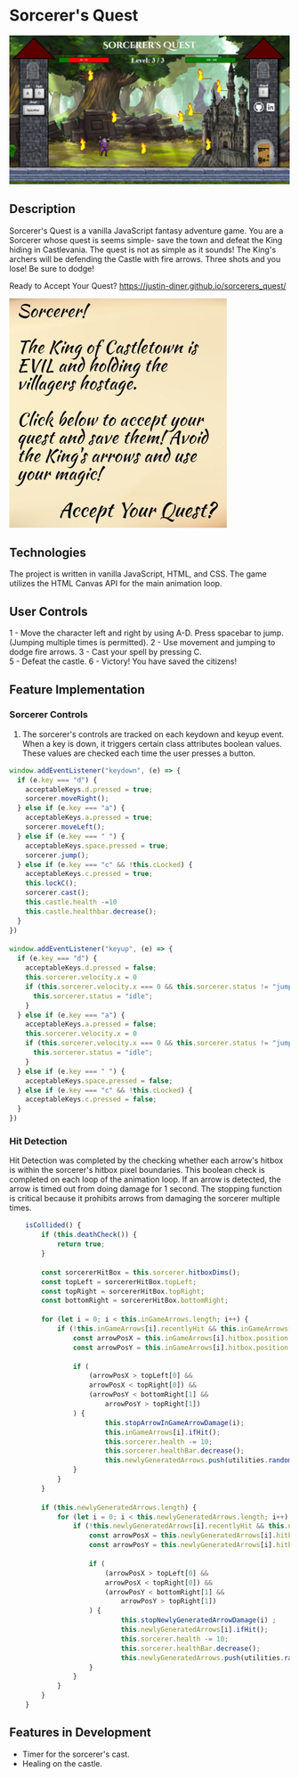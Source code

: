 # Sorcerer's Quest

![Screenshot](./strategy/sorcerersquest.JPG)

## Description

Sorcerer's Quest is a vanilla JavaScript fantasy adventure game. You are a Sorcerer whose quest is seems simple- save the town and defeat the King hiding in Castlevania. The quest is not as simple as it sounds! The King's archers will be defending the Castle with fire arrows. Three shots and you lose! Be sure to dodge!

Ready to Accept Your Quest? 
https://justin-diner.github.io/sorcerers_quest/  

![Introduction](./strategy/intro.JPG)

## Technologies 

The project is written in vanilla JavaScript, HTML, and CSS. The game utilizes the HTML Canvas API for the main animation loop. 

## User Controls
 1 - Move the character left and right by using A-D. Press spacebar to jump. (Jumping multiple times is permitted).
 2 - Use movement and jumping to dodge fire arrows. 
 3 - Cast your spell by pressing C.  
 5 - Defeat the castle.
 6 - Victory! You have saved the citizens!

## Feature Implementation 
### Sorcerer Controls 
1. The sorcerer's controls are tracked on each keydown and keyup event. When a key is down, it triggers certain class attributes boolean values. These values are checked each time the user presses a button.   

```javascript		
window.addEventListener("keydown", (e) => {
  if (e.key === "d") {
    acceptableKeys.d.pressed = true; 
    sorcerer.moveRight();
  } else if (e.key === "a") {
    acceptableKeys.a.pressed = true; 
    sorcerer.moveLeft();
  } else if (e.key === " ") {
    acceptableKeys.space.pressed = true; 
    sorcerer.jump();
  } else if (e.key === "c" && !this.cLocked) {
    acceptableKeys.c.pressed = true;
    this.lockC();
    sorcerer.cast();
    this.castle.health -=10
    this.castle.healthbar.decrease();
  }
})
	
window.addEventListener("keyup", (e) => {
  if (e.key === "d") {
    acceptableKeys.d.pressed = false; 
    this.sorcerer.velocity.x = 0
    if (this.sorcerer.velocity.x === 0 && this.sorcerer.status != "jumping") {
      this.sorcerer.status = "idle";
    }
  } else if (e.key === "a") {
    acceptableKeys.a.pressed = false; 
    this.sorcerer.velocity.x = 0
    if (this.sorcerer.velocity.x === 0 && this.sorcerer.status != "jumping") {
      this.sorcerer.status = "idle";
    }
  } else if (e.key === " ") {
    acceptableKeys.space.pressed = false; 
  } else if (e.key === "c" && !this.cLocked) {
    acceptableKeys.c.pressed = false;
  }
})
```
### Hit Detection
Hit Detection was completed by the checking whether each arrow's hitbox is within the sorcerer's hitbox pixel boundaries. This boolean check is completed on each loop of the animation loop. If an arrow is detected, the arrow is timed out from doing damage for 1 second. The stopping function is critical because it prohibits arrows from damaging the sorcerer multiple times.  
 
```javascript 
	isCollided() {
		if (this.deathCheck()) {
			return true; 
		}

		const sorcererHitBox = this.sorcerer.hitboxDims();
		const topLeft = sorcererHitBox.topLeft;
		const topRight = sorcererHitBox.topRight;
		const bottomRight = sorcererHitBox.bottomRight;

		for (let i = 0; i < this.inGameArrows.length; i++) { 
			if (!this.inGameArrows[i].recentlyHit && this.inGameArrows[i].moving) {
				const arrowPosX = this.inGameArrows[i].hitbox.position.x;
				const arrowPosY = this.inGameArrows[i].hitbox.position.y

				if (
					(arrowPosX > topLeft[0] && 
					arrowPosX < topRight[0]) &&
					(arrowPosY < bottomRight[1] && 
						arrowPosY > topRight[1])
				) {
						this.stopArrowInGameArrowDamage(i);
						this.inGameArrows[i].ifHit();
						this.sorcerer.health -= 10;
						this.sorcerer.healthBar.decrease();
						this.newlyGeneratedArrows.push(utilities.randomShootingPosition());
				}
			}
		}

		if (this.newlyGeneratedArrows.length) {
			for (let i = 0; i < this.newlyGeneratedArrows.length; i++) { 
				if (!this.newlyGeneratedArrows[i].recentlyHit && this.newlyGeneratedArrows[i].moving) {
					const arrowPosX = this.newlyGeneratedArrows[i].hitbox.position.x;
					const arrowPosY = this.newlyGeneratedArrows[i].hitbox.position.y
	
					if (
						(arrowPosX > topLeft[0] && 
						arrowPosX < topRight[0]) &&
						(arrowPosY < bottomRight[1] && 
							arrowPosY > topRight[1])
					) {
							this.stopNewlyGeneratedArrowDamage(i) ;
							this.newlyGeneratedArrows[i].ifHit();
							this.sorcerer.health -= 10;
							this.sorcerer.healthBar.decrease();
							this.newlyGeneratedArrows.push(utilities.randomShootingPosition());
					}
				}
			}
		}
	}
```

## Features in Development
* Timer for the sorcerer's cast. 
* Healing on the castle. 
